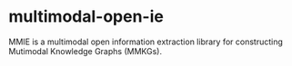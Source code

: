 # multimodal-open-ie
MMIE is a multimodal open information extraction library for constructing Mutimodal Knowledge Graphs (MMKGs).
